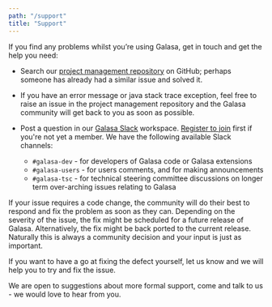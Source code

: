 ```yaml
---
path: "/support"
title: "Support"
---
```


If you find any problems whilst you’re using Galasa, get in touch and get the help you need:

-	Search our <a href="https://github.com/galasa-dev/projectmanagement/issues" target="_blank"> project management repository</a> on GitHub; perhaps someone has already had a similar issue and solved it. 
-  If you have an error message or java stack trace exception, feel free to raise an issue in the project management repository and the Galasa community will get back to you as soon as possible.
-	Post a question in our <a href="https://openmainframeproject.slack.com/archives/C05TCCQDE65" target="_blank"> Galasa Slack</a> workspace. <a href="https://openmainframeproject.slack.com/signup#/domain-signup" target="_blank"> Register to join</a> first if you're not yet a member. We have the following available Slack channels:

    - `#galasa-dev` - for developers of Galasa code or Galasa extensions 
    - `#galasa-users` - for users comments, and for making announcements 
    - `#galasa-tsc` - for technical steering committee discussions on longer term over-arching issues relating to Galasa    



If your issue requires a code change, the community will do their best to respond and fix the problem as soon as they can. Depending on the severity of the issue, the fix might be scheduled for a future release of Galasa. Alternatively, the fix might be back ported to the current release. Naturally this is always a community decision and your input is just as important.

If you want to have a go at fixing the defect yourself, let us know and we will help you to try and fix the issue.

We are open to suggestions about more formal support, come and talk to us - we would love to hear from you.